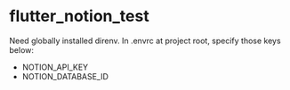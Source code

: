 # flutter_notion_test

Need globally installed direnv. In .envrc at project root, specify those keys below:
- NOTION_API_KEY
- NOTION_DATABASE_ID
